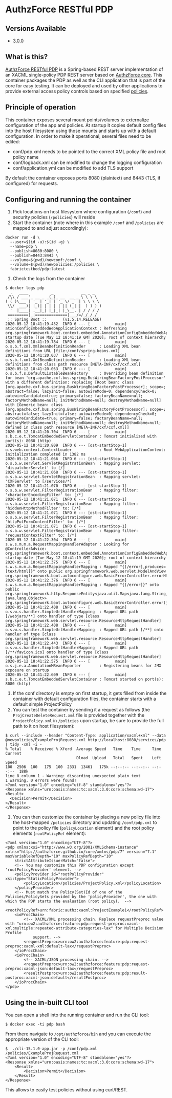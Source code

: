 # AuthzForce RESTful PDP

## Versions Available

- [3.0.0](3.0.0/README.md)

## What is this?

[AuthzForce RESTful PDP](https://github.com/authzforce/restful-pdp) is a Spring-based REST server implementation of an XACML single-policy PDP REST server
based on [AuthzForce core](https://github.com/authzforce/core). This container packages the PDP as well as the CLI application that is part of the core
for easy testing. It can be deployed and used by other applications to provide external access policy controls based on specified
[policies](https://github.com/fabric-testbed/Authz/tree/master/policies).

## Principle of operation

This container exposes several mount points/volumes to externalize configuration of the app and policies. At startup it copies default config files into
the host filesystem using those mounts and starts up with a default configuration. In order to make it operational, several files need to be edited:
- conf/pdp.xml needs to be pointed to the correct XML policy file and root policy name
- conf/logback.xml can be modified to change the logging configuration
- conf/application.yml can be modified to add TLS support

By default the container exposes ports 8080 (plaintext) and 8443 (TLS, if configured) for requests.

## Configuring and running the container

1. Pick locations on host filesystem where configuration (`/conf`) and security policies (`/policies`) will reside
1. Start the container (note where in this example `/conf` and `/policies` are mapped to and adjust accordingly):
```
docker run -d \
  --user=$(id -u):$(id -g) \
  --name=pdp \
  --publish=8080:8080 \
  --publish=8443:8443 \
  --volume=$(pwd)/newconf:/conf \
  --volume=$(pwd)/newpolicies:/policies \
  fabrictestbed/pdp:latest
```
1. Check the logs from the container
```
$ docker logs pdp
  .   ____          _            __ _ _
 /\\ / ___'_ __ _ _(_)_ __  __ _ \ \ \ \
( ( )\___ | '_ | '_| | '_ \/ _` | \ \ \ \
 \\/  ___)| |_)| | | | | || (_| |  ) ) ) )
  '  |____| .__|_| |_|_| |_\__, | / / / /
 =========|_|==============|___/=/_/_/_/
 :: Spring Boot ::       (v1.5.14.RELEASE)
2020-05-12 18:41:19.432  INFO 6 --- [           main] ationConfigEmbeddedWebApplicationContext : Refreshing org.springframework.boot.context.embedded.AnnotationConfigEmbeddedWebApplicationContext@6bf2d08e: startup date [Tue May 12 18:41:19 GMT 2020]; root of context hierarchy
2020-05-12 18:41:19.784  INFO 6 --- [           main] o.s.b.f.xml.XmlBeanDefinitionReader      : Loading XML bean definitions from URL [file:/conf/spring-beans.xml]
2020-05-12 18:41:20.037  INFO 6 --- [           main] o.s.b.f.xml.XmlBeanDefinitionReader      : Loading XML bean definitions from class path resource [META-INF/cxf/cxf.xml]
2020-05-12 18:41:20.053  INFO 6 --- [           main] o.s.b.f.s.DefaultListableBeanFactory     : Overriding bean definition for bean 'org.apache.cxf.bus.spring.BusWiringBeanFactoryPostProcessor' with a different definition: replacing [Root bean: class [org.apache.cxf.bus.spring.BusWiringBeanFactoryPostProcessor]; scope=; abstract=false; lazyInit=false; autowireMode=0; dependencyCheck=0; autowireCandidate=true; primary=false; factoryBeanName=null; factoryMethodName=null; initMethodName=null; destroyMethodName=null] with [Generic bean: class [org.apache.cxf.bus.spring.BusWiringBeanFactoryPostProcessor]; scope=; abstract=false; lazyInit=false; autowireMode=0; dependencyCheck=0; autowireCandidate=true; primary=false; factoryBeanName=null; factoryMethodName=null; initMethodName=null; destroyMethodName=null; defined in class path resource [META-INF/cxf/cxf.xml]]
2020-05-12 18:41:20.704  INFO 6 --- [           main] s.b.c.e.t.TomcatEmbeddedServletContainer : Tomcat initialized with port(s): 8080 (http)
2020-05-12 18:41:20.809  INFO 6 --- [ost-startStop-1] o.s.web.context.ContextLoader            : Root WebApplicationContext: initialization completed in 1382 ms
2020-05-12 18:41:21.066  INFO 6 --- [ost-startStop-1] o.s.b.w.servlet.ServletRegistrationBean  : Mapping servlet: 'dispatcherServlet' to [/]
2020-05-12 18:41:21.068  INFO 6 --- [ost-startStop-1] o.s.b.w.servlet.ServletRegistrationBean  : Mapping servlet: 'CXFServlet' to [/services/*]
2020-05-12 18:41:21.070  INFO 6 --- [ost-startStop-1] o.s.b.w.servlet.FilterRegistrationBean   : Mapping filter: 'characterEncodingFilter' to: [/*]
2020-05-12 18:41:21.071  INFO 6 --- [ost-startStop-1] o.s.b.w.servlet.FilterRegistrationBean   : Mapping filter: 'hiddenHttpMethodFilter' to: [/*]
2020-05-12 18:41:21.071  INFO 6 --- [ost-startStop-1] o.s.b.w.servlet.FilterRegistrationBean   : Mapping filter: 'httpPutFormContentFilter' to: [/*]
2020-05-12 18:41:21.071  INFO 6 --- [ost-startStop-1] o.s.b.w.servlet.FilterRegistrationBean   : Mapping filter: 'requestContextFilter' to: [/*]
2020-05-12 18:41:22.304  INFO 6 --- [           main] s.w.s.m.m.a.RequestMappingHandlerAdapter : Looking for @ControllerAdvice: org.springframework.boot.context.embedded.AnnotationConfigEmbeddedWebApplicationContext@6bf2d08e: startup date [Tue May 12 18:41:19 GMT 2020]; root of context hierarchy
2020-05-12 18:41:22.375  INFO 6 --- [           main] s.w.s.m.m.a.RequestMappingHandlerMapping : Mapped "{[/error],produces=[text/html]}" onto public org.springframework.web.servlet.ModelAndView org.springframework.boot.autoconfigure.web.BasicErrorController.errorHtml(javax.servlet.http.HttpServletRequest,javax.servlet.http.HttpServletResponse)
2020-05-12 18:41:22.376  INFO 6 --- [           main] s.w.s.m.m.a.RequestMappingHandlerMapping : Mapped "{[/error]}" onto public org.springframework.http.ResponseEntity<java.util.Map<java.lang.String, java.lang.Object>> org.springframework.boot.autoconfigure.web.BasicErrorController.error(javax.servlet.http.HttpServletRequest)
2020-05-12 18:41:22.408  INFO 6 --- [           main] o.s.w.s.handler.SimpleUrlHandlerMapping  : Mapped URL path [/webjars/**] onto handler of type [class org.springframework.web.servlet.resource.ResourceHttpRequestHandler]
2020-05-12 18:41:22.408  INFO 6 --- [           main] o.s.w.s.handler.SimpleUrlHandlerMapping  : Mapped URL path [/**] onto handler of type [class org.springframework.web.servlet.resource.ResourceHttpRequestHandler]
2020-05-12 18:41:22.443  INFO 6 --- [           main] o.s.w.s.handler.SimpleUrlHandlerMapping  : Mapped URL path [/**/favicon.ico] onto handler of type [class org.springframework.web.servlet.resource.ResourceHttpRequestHandler]
2020-05-12 18:41:22.575  INFO 6 --- [           main] o.s.j.e.a.AnnotationMBeanExporter        : Registering beans for JMX exposure on startup
2020-05-12 18:41:22.609  INFO 6 --- [           main] s.b.c.e.t.TomcatEmbeddedServletContainer : Tomcat started on port(s): 8080 (http)
```
1. If the conf directory is empty on first startup, it gets filled from inside the container with default configuration files, the container starts with a default simple ProjectPolicy
1. You can test the container by sending it a request as follows (the `ProjCreateDeleteRequest.xml` file is provided together with the `ProjectPolicy.xml` in `/policies` upon startup, be sure to provide the full path to it on host filesystem):
```
$ curl --include --header "Content-Type: application/xacml+xml" --data @newpolicies/ExampleProjRequest.xml http://localhost:8080/services/pdp | tidy -xml -i -
% Total    % Received % Xferd  Average Speed   Time    Time     Time  Current
                               Dload  Upload   Total   Spent    Left  Speed
100  2506  100   175  100  2331  13461   175k --:--:-- --:--:-- --:--:--  188k
line 8 column 1 - Warning: discarding unexpected plain text
1 warning, 0 errors were found!
<?xml version="1.0" encoding="utf-8" standalone="yes"?>
<Response xmlns="urn:oasis:names:tc:xacml:3.0:core:schema:wd-17">
<Result>
  <Decision>Permit</Decision>
</Result>
</Response>
```
1. You can then customize the container by placing a new policy file into the host-mapped `/policies` directory and updating `/conf/pdp.xml` to point to the policy file (`policyLocation` element) and the root policy elements (`rootPolicyRef` element):
```
<?xml version="1.0" encoding="UTF-8"?>
<pdp xmlns:xsi="http://www.w3.org/2001/XMLSchema-instance" xmlns="http://authzforce.github.io/core/xmlns/pdp/7" version="7.1" maxVariableRefDepth="10" maxPolicyRefDepth="10"
	strictAttributeIssuerMatch="false">
	<!-- You may customize this PDP configuration except 'rootPolicyProvider' element. -->
	<policyProvider id="rootPolicyProvider" xsi:type="StaticPolicyProvider">
		<policyLocation>/policies/ProjectPolicy.xml</policyLocation>
	</policyProvider>
	<!-- Must match the Policy(Set)Id of one of the Policies/PolicySets provided by the 'policyProvider', the one with which the PDP starts the evaluation (root policy).  -->
	<rootPolicyRef>urn:fabric:authz:xacml:ProjectExample1</rootPolicyRef>
	<ioProcChain>
		<!-- XACML/XML processing chain. Replace requestPreproc value with "urn:ow2:authzforce:feature:pdp:request-preproc:xacml-xml:multiple:repeated-attribute-categories-lax" for Multiple Decision Profile
			support. -->
		<requestPreproc>urn:ow2:authzforce:feature:pdp:request-preproc:xacml-xml:default-lax</requestPreproc>
	</ioProcChain>
	<ioProcChain>
		<!-- XACML/JSON processing chain. -->
		<requestPreproc>urn:ow2:authzforce:feature:pdp:request-preproc:xacml-json:default-lax</requestPreproc>
		<resultPostproc>urn:ow2:authzforce:feature:pdp:result-postproc:xacml-json:default</resultPostproc>
	</ioProcChain>
</pdp>
```

## Using the in-built CLI tool

You can open a shell into the running container and run the CLI tool:
```
$ docker exec -ti pdp bash
```
From there navigate to `/opt/authzforce/bin` and you can execute the appropriate version of the CLI tool:
```
$  ./cli-15.1.0-app.jar -p /conf/pdp.xml /policies/ExampleProjRequest.xml
<?xml version="1.0" encoding="UTF-8" standalone="yes"?>
<Response xmlns="urn:oasis:names:tc:xacml:3.0:core:schema:wd-17">
    <Result>
        <Decision>Permit</Decision>
    </Result>
</Response>
```
This allows to easily test policies without using curl/REST.
